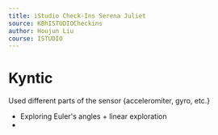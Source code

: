 ```yaml
---
title: iStudio Check-Ins Serena Juliet
source: KBhISTUDIOCheckins
author: Houjun Liu
course: ISTUDIO
---
```


# Kyntic 
Used different parts of the sensor {acceleromiter, gyro, etc.}

- Exploring Euler's angles + linear exploration
- 












